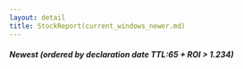 ```yaml
---
layout: detail
title: StockReport(current_windows_newer.md)
---
```

<h5>Newest (ordered by declaration date TTL:65 + ROI &gt; 1.234)</h5><div><div>                        <script type="text/javascript">window.PlotlyConfig = {MathJaxConfig: 'local'};</script>
        <script charset="utf-8" src="https://cdn.plot.ly/plotly-2.27.0.min.js"></script>                <div id="a0d0b93a-7cae-4ada-a185-89379e19f465" class="plotly-graph-div" style="height:100%; width:100%;"></div>            <script type="text/javascript">                                    window.PLOTLYENV=window.PLOTLYENV || {};                                    if (document.getElementById("a0d0b93a-7cae-4ada-a185-89379e19f465")) {                    Plotly.newPlot(                        "a0d0b93a-7cae-4ada-a185-89379e19f465",                        [{"alignmentgroup":"True","base":["2023-11-09T00:00:00","2023-11-16T00:00:00","2023-12-05T00:00:00","2023-12-07T00:00:00","2023-12-13T00:00:00","2023-12-14T00:00:00","2023-12-14T00:00:00","2023-12-21T00:00:00"],"customdata":[[49,49,11,11,61,"NYSE","Finance","Life Insurance",27.3,0.45,1.6483516483516483,60.666666666666664,1.6],[42,42,20,20,63,"NASDAQ-GS","Consumer Discretionary","Restaurants",82.66,1.3,1.572707476409388,63.58461538461538,1.6],[23,23,27,27,51,"NASDAQ-GS","Consumer Staples","Beverages (Production\u002fDistribution)",929.39,16.5,1.7753580305361583,56.32666666666667,1.8],[21,21,11,11,33,"NYSE","Telecommunications","Telecommunications Equipment",37.48,0.665,1.7742796157950909,56.36090225563909,1.8],[15,15,11,11,27,"NYSE","Telecommunications","Telecommunications Equipment",16.57,0.2775,1.674713337356669,59.71171171171171,1.7],[14,14,33,33,48,"NASDAQ-GS","Consumer Discretionary","Recreational Games\u002fProducts\u002fToys",51.4,0.7,1.3618677042801557,73.42857142857143,1.4],[14,14,27,27,42,"NYSE","Health Care","Biotechnology: Pharmaceutical Preparations",28.41,0.42,1.478352692713833,67.64285714285714,1.5],[7,7,4,4,12,"NYSE","Real Estate","Real Estate Investment Trusts",13.42,0.23,1.713859910581222,58.347826086956516,1.7]],"hovertemplate":"x_start=%{base}\u003cbr\u003ex_end=%{x}\u003cbr\u003estr_symbol=%{y}\u003cbr\u003edt_declarationDate_past=%{customdata[0]}\u003cbr\u003ed_past=%{customdata[1]}\u003cbr\u003edt_exOrEffDate_until=%{customdata[2]}\u003cbr\u003ed_until=%{customdata[3]}\u003cbr\u003eTTL=%{customdata[4]}\u003cbr\u003estr_Exchange=%{customdata[5]}\u003cbr\u003estr_Sector=%{customdata[6]}\u003cbr\u003estr_Industry=%{customdata[7]}\u003cbr\u003enum_PreviousClose=%{customdata[8]}\u003cbr\u003enum_amount=%{customdata[9]}\u003cbr\u003enum_CpD=%{customdata[10]}\u003cbr\u003enum_times=%{customdata[11]}\u003cbr\u003eROI=%{marker.color}\u003cextra\u003e\u003c\u002fextra\u003e","legendgroup":"","marker":{"color":[1.6,1.6,1.8,1.8,1.7,1.4,1.5,1.7],"coloraxis":"coloraxis","pattern":{"shape":""}},"name":"","offsetgroup":"","orientation":"h","showlegend":false,"textposition":"auto","x":[5270400000.0,5443200000.0,4406400000.0,2851200000.0,2332800000.0,4147200000.0,3628800000.0,1036800000.0],"xaxis":"x","y":["LNC","CBRL","COKE","VZ","T","HAS","PFE","DOC"],"yaxis":"y","type":"bar"}],                        {"template":{"data":{"histogram2dcontour":[{"type":"histogram2dcontour","colorbar":{"outlinewidth":0,"ticks":""},"colorscale":[[0.0,"#0d0887"],[0.1111111111111111,"#46039f"],[0.2222222222222222,"#7201a8"],[0.3333333333333333,"#9c179e"],[0.4444444444444444,"#bd3786"],[0.5555555555555556,"#d8576b"],[0.6666666666666666,"#ed7953"],[0.7777777777777778,"#fb9f3a"],[0.8888888888888888,"#fdca26"],[1.0,"#f0f921"]]}],"choropleth":[{"type":"choropleth","colorbar":{"outlinewidth":0,"ticks":""}}],"histogram2d":[{"type":"histogram2d","colorbar":{"outlinewidth":0,"ticks":""},"colorscale":[[0.0,"#0d0887"],[0.1111111111111111,"#46039f"],[0.2222222222222222,"#7201a8"],[0.3333333333333333,"#9c179e"],[0.4444444444444444,"#bd3786"],[0.5555555555555556,"#d8576b"],[0.6666666666666666,"#ed7953"],[0.7777777777777778,"#fb9f3a"],[0.8888888888888888,"#fdca26"],[1.0,"#f0f921"]]}],"heatmap":[{"type":"heatmap","colorbar":{"outlinewidth":0,"ticks":""},"colorscale":[[0.0,"#0d0887"],[0.1111111111111111,"#46039f"],[0.2222222222222222,"#7201a8"],[0.3333333333333333,"#9c179e"],[0.4444444444444444,"#bd3786"],[0.5555555555555556,"#d8576b"],[0.6666666666666666,"#ed7953"],[0.7777777777777778,"#fb9f3a"],[0.8888888888888888,"#fdca26"],[1.0,"#f0f921"]]}],"heatmapgl":[{"type":"heatmapgl","colorbar":{"outlinewidth":0,"ticks":""},"colorscale":[[0.0,"#0d0887"],[0.1111111111111111,"#46039f"],[0.2222222222222222,"#7201a8"],[0.3333333333333333,"#9c179e"],[0.4444444444444444,"#bd3786"],[0.5555555555555556,"#d8576b"],[0.6666666666666666,"#ed7953"],[0.7777777777777778,"#fb9f3a"],[0.8888888888888888,"#fdca26"],[1.0,"#f0f921"]]}],"contourcarpet":[{"type":"contourcarpet","colorbar":{"outlinewidth":0,"ticks":""}}],"contour":[{"type":"contour","colorbar":{"outlinewidth":0,"ticks":""},"colorscale":[[0.0,"#0d0887"],[0.1111111111111111,"#46039f"],[0.2222222222222222,"#7201a8"],[0.3333333333333333,"#9c179e"],[0.4444444444444444,"#bd3786"],[0.5555555555555556,"#d8576b"],[0.6666666666666666,"#ed7953"],[0.7777777777777778,"#fb9f3a"],[0.8888888888888888,"#fdca26"],[1.0,"#f0f921"]]}],"surface":[{"type":"surface","colorbar":{"outlinewidth":0,"ticks":""},"colorscale":[[0.0,"#0d0887"],[0.1111111111111111,"#46039f"],[0.2222222222222222,"#7201a8"],[0.3333333333333333,"#9c179e"],[0.4444444444444444,"#bd3786"],[0.5555555555555556,"#d8576b"],[0.6666666666666666,"#ed7953"],[0.7777777777777778,"#fb9f3a"],[0.8888888888888888,"#fdca26"],[1.0,"#f0f921"]]}],"mesh3d":[{"type":"mesh3d","colorbar":{"outlinewidth":0,"ticks":""}}],"scatter":[{"fillpattern":{"fillmode":"overlay","size":10,"solidity":0.2},"type":"scatter"}],"parcoords":[{"type":"parcoords","line":{"colorbar":{"outlinewidth":0,"ticks":""}}}],"scatterpolargl":[{"type":"scatterpolargl","marker":{"colorbar":{"outlinewidth":0,"ticks":""}}}],"bar":[{"error_x":{"color":"#2a3f5f"},"error_y":{"color":"#2a3f5f"},"marker":{"line":{"color":"#E5ECF6","width":0.5},"pattern":{"fillmode":"overlay","size":10,"solidity":0.2}},"type":"bar"}],"scattergeo":[{"type":"scattergeo","marker":{"colorbar":{"outlinewidth":0,"ticks":""}}}],"scatterpolar":[{"type":"scatterpolar","marker":{"colorbar":{"outlinewidth":0,"ticks":""}}}],"histogram":[{"marker":{"pattern":{"fillmode":"overlay","size":10,"solidity":0.2}},"type":"histogram"}],"scattergl":[{"type":"scattergl","marker":{"colorbar":{"outlinewidth":0,"ticks":""}}}],"scatter3d":[{"type":"scatter3d","line":{"colorbar":{"outlinewidth":0,"ticks":""}},"marker":{"colorbar":{"outlinewidth":0,"ticks":""}}}],"scattermapbox":[{"type":"scattermapbox","marker":{"colorbar":{"outlinewidth":0,"ticks":""}}}],"scatterternary":[{"type":"scatterternary","marker":{"colorbar":{"outlinewidth":0,"ticks":""}}}],"scattercarpet":[{"type":"scattercarpet","marker":{"colorbar":{"outlinewidth":0,"ticks":""}}}],"carpet":[{"aaxis":{"endlinecolor":"#2a3f5f","gridcolor":"white","linecolor":"white","minorgridcolor":"white","startlinecolor":"#2a3f5f"},"baxis":{"endlinecolor":"#2a3f5f","gridcolor":"white","linecolor":"white","minorgridcolor":"white","startlinecolor":"#2a3f5f"},"type":"carpet"}],"table":[{"cells":{"fill":{"color":"#EBF0F8"},"line":{"color":"white"}},"header":{"fill":{"color":"#C8D4E3"},"line":{"color":"white"}},"type":"table"}],"barpolar":[{"marker":{"line":{"color":"#E5ECF6","width":0.5},"pattern":{"fillmode":"overlay","size":10,"solidity":0.2}},"type":"barpolar"}],"pie":[{"automargin":true,"type":"pie"}]},"layout":{"autotypenumbers":"strict","colorway":["#636efa","#EF553B","#00cc96","#ab63fa","#FFA15A","#19d3f3","#FF6692","#B6E880","#FF97FF","#FECB52"],"font":{"color":"#2a3f5f"},"hovermode":"closest","hoverlabel":{"align":"left"},"paper_bgcolor":"white","plot_bgcolor":"#E5ECF6","polar":{"bgcolor":"#E5ECF6","angularaxis":{"gridcolor":"white","linecolor":"white","ticks":""},"radialaxis":{"gridcolor":"white","linecolor":"white","ticks":""}},"ternary":{"bgcolor":"#E5ECF6","aaxis":{"gridcolor":"white","linecolor":"white","ticks":""},"baxis":{"gridcolor":"white","linecolor":"white","ticks":""},"caxis":{"gridcolor":"white","linecolor":"white","ticks":""}},"coloraxis":{"colorbar":{"outlinewidth":0,"ticks":""}},"colorscale":{"sequential":[[0.0,"#0d0887"],[0.1111111111111111,"#46039f"],[0.2222222222222222,"#7201a8"],[0.3333333333333333,"#9c179e"],[0.4444444444444444,"#bd3786"],[0.5555555555555556,"#d8576b"],[0.6666666666666666,"#ed7953"],[0.7777777777777778,"#fb9f3a"],[0.8888888888888888,"#fdca26"],[1.0,"#f0f921"]],"sequentialminus":[[0.0,"#0d0887"],[0.1111111111111111,"#46039f"],[0.2222222222222222,"#7201a8"],[0.3333333333333333,"#9c179e"],[0.4444444444444444,"#bd3786"],[0.5555555555555556,"#d8576b"],[0.6666666666666666,"#ed7953"],[0.7777777777777778,"#fb9f3a"],[0.8888888888888888,"#fdca26"],[1.0,"#f0f921"]],"diverging":[[0,"#8e0152"],[0.1,"#c51b7d"],[0.2,"#de77ae"],[0.3,"#f1b6da"],[0.4,"#fde0ef"],[0.5,"#f7f7f7"],[0.6,"#e6f5d0"],[0.7,"#b8e186"],[0.8,"#7fbc41"],[0.9,"#4d9221"],[1,"#276419"]]},"xaxis":{"gridcolor":"white","linecolor":"white","ticks":"","title":{"standoff":15},"zerolinecolor":"white","automargin":true,"zerolinewidth":2},"yaxis":{"gridcolor":"white","linecolor":"white","ticks":"","title":{"standoff":15},"zerolinecolor":"white","automargin":true,"zerolinewidth":2},"scene":{"xaxis":{"backgroundcolor":"#E5ECF6","gridcolor":"white","linecolor":"white","showbackground":true,"ticks":"","zerolinecolor":"white","gridwidth":2},"yaxis":{"backgroundcolor":"#E5ECF6","gridcolor":"white","linecolor":"white","showbackground":true,"ticks":"","zerolinecolor":"white","gridwidth":2},"zaxis":{"backgroundcolor":"#E5ECF6","gridcolor":"white","linecolor":"white","showbackground":true,"ticks":"","zerolinecolor":"white","gridwidth":2}},"shapedefaults":{"line":{"color":"#2a3f5f"}},"annotationdefaults":{"arrowcolor":"#2a3f5f","arrowhead":0,"arrowwidth":1},"geo":{"bgcolor":"white","landcolor":"#E5ECF6","subunitcolor":"white","showland":true,"showlakes":true,"lakecolor":"white"},"title":{"x":0.05},"mapbox":{"style":"light"}}},"xaxis":{"anchor":"y","domain":[0.0,1.0],"type":"date"},"yaxis":{"anchor":"x","domain":[0.0,1.0],"title":{"text":"str_symbol"},"showgrid":true,"gridwidth":1,"gridcolor":"White"},"coloraxis":{"colorbar":{"title":{"text":"ROI"}},"colorscale":[[0.0,"rgb(0,0,131)"],[0.2,"rgb(0,60,170)"],[0.4,"rgb(5,255,255)"],[0.6,"rgb(255,255,0)"],[0.8,"rgb(250,0,0)"],[1.0,"rgb(128,0,0)"]]},"legend":{"tracegroupgap":0},"margin":{"t":60},"barmode":"overlay","shapes":[{"fillcolor":"gray","line":{"width":1},"opacity":0.75,"type":"rect","x0":"2023-07-01","x1":"2023-07-03","xref":"x","y0":0,"y1":1,"yref":"y domain"},{"fillcolor":"gray","line":{"width":1},"opacity":0.75,"type":"rect","x0":"2023-07-08","x1":"2023-07-10","xref":"x","y0":0,"y1":1,"yref":"y domain"},{"fillcolor":"gray","line":{"width":1},"opacity":0.75,"type":"rect","x0":"2023-07-15","x1":"2023-07-17","xref":"x","y0":0,"y1":1,"yref":"y domain"},{"fillcolor":"gray","line":{"width":1},"opacity":0.75,"type":"rect","x0":"2023-07-22","x1":"2023-07-24","xref":"x","y0":0,"y1":1,"yref":"y domain"},{"fillcolor":"gray","line":{"width":1},"opacity":0.75,"type":"rect","x0":"2023-07-29","x1":"2023-07-31","xref":"x","y0":0,"y1":1,"yref":"y domain"},{"fillcolor":"gray","line":{"width":1},"opacity":0.75,"type":"rect","x0":"2023-08-05","x1":"2023-08-07","xref":"x","y0":0,"y1":1,"yref":"y domain"},{"fillcolor":"gray","line":{"width":1},"opacity":0.75,"type":"rect","x0":"2023-08-12","x1":"2023-08-14","xref":"x","y0":0,"y1":1,"yref":"y domain"},{"fillcolor":"gray","line":{"width":1},"opacity":0.75,"type":"rect","x0":"2023-08-19","x1":"2023-08-21","xref":"x","y0":0,"y1":1,"yref":"y domain"},{"fillcolor":"gray","line":{"width":1},"opacity":0.75,"type":"rect","x0":"2023-08-26","x1":"2023-08-28","xref":"x","y0":0,"y1":1,"yref":"y domain"},{"fillcolor":"gray","line":{"width":1},"opacity":0.75,"type":"rect","x0":"2023-09-02","x1":"2023-09-04","xref":"x","y0":0,"y1":1,"yref":"y domain"},{"fillcolor":"gray","line":{"width":1},"opacity":0.75,"type":"rect","x0":"2023-09-09","x1":"2023-09-11","xref":"x","y0":0,"y1":1,"yref":"y domain"},{"fillcolor":"gray","line":{"width":1},"opacity":0.75,"type":"rect","x0":"2023-09-16","x1":"2023-09-18","xref":"x","y0":0,"y1":1,"yref":"y domain"},{"fillcolor":"gray","line":{"width":1},"opacity":0.75,"type":"rect","x0":"2023-09-23","x1":"2023-09-25","xref":"x","y0":0,"y1":1,"yref":"y domain"},{"fillcolor":"gray","line":{"width":1},"opacity":0.75,"type":"rect","x0":"2023-09-30","x1":"2023-10-02","xref":"x","y0":0,"y1":1,"yref":"y domain"},{"fillcolor":"gray","line":{"width":1},"opacity":0.75,"type":"rect","x0":"2023-10-07","x1":"2023-10-09","xref":"x","y0":0,"y1":1,"yref":"y domain"},{"fillcolor":"gray","line":{"width":1},"opacity":0.75,"type":"rect","x0":"2023-10-14","x1":"2023-10-16","xref":"x","y0":0,"y1":1,"yref":"y domain"},{"fillcolor":"gray","line":{"width":1},"opacity":0.75,"type":"rect","x0":"2023-10-21","x1":"2023-10-23","xref":"x","y0":0,"y1":1,"yref":"y domain"},{"fillcolor":"gray","line":{"width":1},"opacity":0.75,"type":"rect","x0":"2023-10-28","x1":"2023-10-30","xref":"x","y0":0,"y1":1,"yref":"y domain"},{"fillcolor":"gray","line":{"width":1},"opacity":0.75,"type":"rect","x0":"2023-11-04","x1":"2023-11-06","xref":"x","y0":0,"y1":1,"yref":"y domain"},{"fillcolor":"gray","line":{"width":1},"opacity":0.75,"type":"rect","x0":"2023-11-11","x1":"2023-11-13","xref":"x","y0":0,"y1":1,"yref":"y domain"},{"fillcolor":"gray","line":{"width":1},"opacity":0.75,"type":"rect","x0":"2023-11-18","x1":"2023-11-20","xref":"x","y0":0,"y1":1,"yref":"y domain"},{"fillcolor":"gray","line":{"width":1},"opacity":0.75,"type":"rect","x0":"2023-11-25","x1":"2023-11-27","xref":"x","y0":0,"y1":1,"yref":"y domain"},{"fillcolor":"gray","line":{"width":1},"opacity":0.75,"type":"rect","x0":"2023-12-02","x1":"2023-12-04","xref":"x","y0":0,"y1":1,"yref":"y domain"},{"fillcolor":"gray","line":{"width":1},"opacity":0.75,"type":"rect","x0":"2023-12-09","x1":"2023-12-11","xref":"x","y0":0,"y1":1,"yref":"y domain"},{"fillcolor":"gray","line":{"width":1},"opacity":0.75,"type":"rect","x0":"2023-12-16","x1":"2023-12-18","xref":"x","y0":0,"y1":1,"yref":"y domain"},{"fillcolor":"gray","line":{"width":1},"opacity":0.75,"type":"rect","x0":"2023-12-23","x1":"2023-12-25","xref":"x","y0":0,"y1":1,"yref":"y domain"},{"fillcolor":"gray","line":{"width":1},"opacity":0.75,"type":"rect","x0":"2023-12-30","x1":"2024-01-01","xref":"x","y0":0,"y1":1,"yref":"y domain"},{"fillcolor":"gray","line":{"width":1},"opacity":0.75,"type":"rect","x0":"2024-01-06","x1":"2024-01-08","xref":"x","y0":0,"y1":1,"yref":"y domain"},{"fillcolor":"gray","line":{"width":1},"opacity":0.75,"type":"rect","x0":"2024-01-13","x1":"2024-01-15","xref":"x","y0":0,"y1":1,"yref":"y domain"},{"fillcolor":"gray","line":{"width":1},"opacity":0.75,"type":"rect","x0":"2024-01-20","x1":"2024-01-22","xref":"x","y0":0,"y1":1,"yref":"y domain"},{"fillcolor":"gray","line":{"width":1},"opacity":0.75,"type":"rect","x0":"2024-01-27","x1":"2024-01-29","xref":"x","y0":0,"y1":1,"yref":"y domain"},{"fillcolor":"gray","line":{"width":1},"opacity":0.75,"type":"rect","x0":"2024-02-03","x1":"2024-02-05","xref":"x","y0":0,"y1":1,"yref":"y domain"},{"fillcolor":"gray","line":{"width":1},"opacity":0.75,"type":"rect","x0":"2024-02-10","x1":"2024-02-12","xref":"x","y0":0,"y1":1,"yref":"y domain"},{"fillcolor":"gray","line":{"width":1},"opacity":0.75,"type":"rect","x0":"2024-02-17","x1":"2024-02-19","xref":"x","y0":0,"y1":1,"yref":"y domain"},{"fillcolor":"gray","line":{"width":1},"opacity":0.75,"type":"rect","x0":"2024-02-24","x1":"2024-02-26","xref":"x","y0":0,"y1":1,"yref":"y domain"},{"fillcolor":"gray","line":{"width":1},"opacity":0.75,"type":"rect","x0":"2024-03-02","x1":"2024-03-04","xref":"x","y0":0,"y1":1,"yref":"y domain"},{"fillcolor":"gray","line":{"width":1},"opacity":0.75,"type":"rect","x0":"2024-03-09","x1":"2024-03-11","xref":"x","y0":0,"y1":1,"yref":"y domain"},{"fillcolor":"gray","line":{"width":1},"opacity":0.75,"type":"rect","x0":"2024-03-16","x1":"2024-03-18","xref":"x","y0":0,"y1":1,"yref":"y domain"},{"fillcolor":"gray","line":{"width":1},"opacity":0.75,"type":"rect","x0":"2024-03-23","x1":"2024-03-25","xref":"x","y0":0,"y1":1,"yref":"y domain"},{"fillcolor":"gray","line":{"width":1},"opacity":0.75,"type":"rect","x0":"2024-03-30","x1":"2024-04-01","xref":"x","y0":0,"y1":1,"yref":"y domain"},{"fillcolor":"gray","line":{"width":1},"opacity":0.75,"type":"rect","x0":"2024-04-06","x1":"2024-04-08","xref":"x","y0":0,"y1":1,"yref":"y domain"},{"fillcolor":"gray","line":{"width":1},"opacity":0.75,"type":"rect","x0":"2024-04-13","x1":"2024-04-15","xref":"x","y0":0,"y1":1,"yref":"y domain"},{"fillcolor":"gray","line":{"width":1},"opacity":0.75,"type":"rect","x0":"2024-04-20","x1":"2024-04-22","xref":"x","y0":0,"y1":1,"yref":"y domain"},{"fillcolor":"gray","line":{"width":1},"opacity":0.75,"type":"rect","x0":"2024-04-27","x1":"2024-04-29","xref":"x","y0":0,"y1":1,"yref":"y domain"},{"fillcolor":"gray","line":{"width":1},"opacity":0.75,"type":"rect","x0":"2024-05-04","x1":"2024-05-06","xref":"x","y0":0,"y1":1,"yref":"y domain"},{"fillcolor":"gray","line":{"width":1},"opacity":0.75,"type":"rect","x0":"2024-05-11","x1":"2024-05-13","xref":"x","y0":0,"y1":1,"yref":"y domain"},{"fillcolor":"gray","line":{"width":1},"opacity":0.75,"type":"rect","x0":"2024-05-18","x1":"2024-05-20","xref":"x","y0":0,"y1":1,"yref":"y domain"},{"fillcolor":"gray","line":{"width":1},"opacity":0.75,"type":"rect","x0":"2024-05-25","x1":"2024-05-27","xref":"x","y0":0,"y1":1,"yref":"y domain"},{"fillcolor":"gray","line":{"width":1},"opacity":0.75,"type":"rect","x0":"2024-06-01","x1":"2024-06-03","xref":"x","y0":0,"y1":1,"yref":"y domain"},{"fillcolor":"gray","line":{"width":1},"opacity":0.75,"type":"rect","x0":"2024-06-08","x1":"2024-06-10","xref":"x","y0":0,"y1":1,"yref":"y domain"},{"fillcolor":"gray","line":{"width":1},"opacity":0.75,"type":"rect","x0":"2024-06-15","x1":"2024-06-17","xref":"x","y0":0,"y1":1,"yref":"y domain"},{"fillcolor":"gray","line":{"width":1},"opacity":0.75,"type":"rect","x0":"2024-06-22","x1":"2024-06-24","xref":"x","y0":0,"y1":1,"yref":"y domain"},{"fillcolor":"green","line":{"width":1},"opacity":0.25,"type":"rect","x0":"2023-11-28T10:01:32.674134","x1":"2023-12-28T10:01:32.674134","xref":"x","y0":0,"y1":1,"yref":"y domain"},{"fillcolor":"red","line":{"width":1},"opacity":0.25,"type":"rect","x0":"2024-01-27T10:01:32.674134","x1":"2023-12-28T10:01:32.674134","xref":"x","y0":0,"y1":1,"yref":"y domain"},{"line":{"color":"red","dash":"dash","width":2},"type":"line","x0":"2023-12-28T10:01:32.674134","x1":"2023-12-28T10:01:32.674134","xref":"x","y0":0,"y1":1,"yref":"y domain"}],"annotations":[{"showarrow":false,"text":"-1mo","x":"2023-11-28T10:01:32.674134","xanchor":"left","xref":"x","y":1,"yanchor":"top","yref":"y domain"},{"showarrow":false,"text":"+1mo","x":"2023-12-28T10:01:32.674134","xanchor":"left","xref":"x","y":1,"yanchor":"top","yref":"y domain"}]},                        {"responsive": true}                    )                };                            </script>        </div></div><h5>Cheapest/Affordable (ordered by closing price)</h5><div><div>                        <script type="text/javascript">window.PlotlyConfig = {MathJaxConfig: 'local'};</script>
        <script charset="utf-8" src="https://cdn.plot.ly/plotly-2.27.0.min.js"></script>                <div id="45e82372-3a80-437e-955f-15792dcccfd7" class="plotly-graph-div" style="height:100%; width:100%;"></div>            <script type="text/javascript">                                    window.PLOTLYENV=window.PLOTLYENV || {};                                    if (document.getElementById("45e82372-3a80-437e-955f-15792dcccfd7")) {                    Plotly.newPlot(                        "45e82372-3a80-437e-955f-15792dcccfd7",                        [{"alignmentgroup":"True","base":["2023-12-05T00:00:00","2023-11-16T00:00:00","2023-12-14T00:00:00","2023-12-07T00:00:00","2023-12-14T00:00:00","2023-11-09T00:00:00","2023-12-13T00:00:00","2023-12-21T00:00:00"],"customdata":[[23,23,27,27,51,"NASDAQ-GS","Consumer Staples","Beverages (Production\u002fDistribution)",929.39,16.5,1.7753580305361583,56.32666666666667,1.8],[42,42,20,20,63,"NASDAQ-GS","Consumer Discretionary","Restaurants",82.66,1.3,1.572707476409388,63.58461538461538,1.6],[14,14,33,33,48,"NASDAQ-GS","Consumer Discretionary","Recreational Games\u002fProducts\u002fToys",51.4,0.7,1.3618677042801557,73.42857142857143,1.4],[21,21,11,11,33,"NYSE","Telecommunications","Telecommunications Equipment",37.48,0.665,1.7742796157950909,56.36090225563909,1.8],[14,14,27,27,42,"NYSE","Health Care","Biotechnology: Pharmaceutical Preparations",28.41,0.42,1.478352692713833,67.64285714285714,1.5],[49,49,11,11,61,"NYSE","Finance","Life Insurance",27.3,0.45,1.6483516483516483,60.666666666666664,1.6],[15,15,11,11,27,"NYSE","Telecommunications","Telecommunications Equipment",16.57,0.2775,1.674713337356669,59.71171171171171,1.7],[7,7,4,4,12,"NYSE","Real Estate","Real Estate Investment Trusts",13.42,0.23,1.713859910581222,58.347826086956516,1.7]],"hovertemplate":"x_start=%{base}\u003cbr\u003ex_end=%{x}\u003cbr\u003estr_symbol=%{y}\u003cbr\u003edt_declarationDate_past=%{customdata[0]}\u003cbr\u003ed_past=%{customdata[1]}\u003cbr\u003edt_exOrEffDate_until=%{customdata[2]}\u003cbr\u003ed_until=%{customdata[3]}\u003cbr\u003eTTL=%{customdata[4]}\u003cbr\u003estr_Exchange=%{customdata[5]}\u003cbr\u003estr_Sector=%{customdata[6]}\u003cbr\u003estr_Industry=%{customdata[7]}\u003cbr\u003enum_PreviousClose=%{customdata[8]}\u003cbr\u003enum_amount=%{customdata[9]}\u003cbr\u003enum_CpD=%{customdata[10]}\u003cbr\u003enum_times=%{customdata[11]}\u003cbr\u003eROI=%{marker.color}\u003cextra\u003e\u003c\u002fextra\u003e","legendgroup":"","marker":{"color":[1.8,1.6,1.4,1.8,1.5,1.6,1.7,1.7],"coloraxis":"coloraxis","pattern":{"shape":""}},"name":"","offsetgroup":"","orientation":"h","showlegend":false,"textposition":"auto","x":[4406400000.0,5443200000.0,4147200000.0,2851200000.0,3628800000.0,5270400000.0,2332800000.0,1036800000.0],"xaxis":"x","y":["COKE","CBRL","HAS","VZ","PFE","LNC","T","DOC"],"yaxis":"y","type":"bar"}],                        {"template":{"data":{"histogram2dcontour":[{"type":"histogram2dcontour","colorbar":{"outlinewidth":0,"ticks":""},"colorscale":[[0.0,"#0d0887"],[0.1111111111111111,"#46039f"],[0.2222222222222222,"#7201a8"],[0.3333333333333333,"#9c179e"],[0.4444444444444444,"#bd3786"],[0.5555555555555556,"#d8576b"],[0.6666666666666666,"#ed7953"],[0.7777777777777778,"#fb9f3a"],[0.8888888888888888,"#fdca26"],[1.0,"#f0f921"]]}],"choropleth":[{"type":"choropleth","colorbar":{"outlinewidth":0,"ticks":""}}],"histogram2d":[{"type":"histogram2d","colorbar":{"outlinewidth":0,"ticks":""},"colorscale":[[0.0,"#0d0887"],[0.1111111111111111,"#46039f"],[0.2222222222222222,"#7201a8"],[0.3333333333333333,"#9c179e"],[0.4444444444444444,"#bd3786"],[0.5555555555555556,"#d8576b"],[0.6666666666666666,"#ed7953"],[0.7777777777777778,"#fb9f3a"],[0.8888888888888888,"#fdca26"],[1.0,"#f0f921"]]}],"heatmap":[{"type":"heatmap","colorbar":{"outlinewidth":0,"ticks":""},"colorscale":[[0.0,"#0d0887"],[0.1111111111111111,"#46039f"],[0.2222222222222222,"#7201a8"],[0.3333333333333333,"#9c179e"],[0.4444444444444444,"#bd3786"],[0.5555555555555556,"#d8576b"],[0.6666666666666666,"#ed7953"],[0.7777777777777778,"#fb9f3a"],[0.8888888888888888,"#fdca26"],[1.0,"#f0f921"]]}],"heatmapgl":[{"type":"heatmapgl","colorbar":{"outlinewidth":0,"ticks":""},"colorscale":[[0.0,"#0d0887"],[0.1111111111111111,"#46039f"],[0.2222222222222222,"#7201a8"],[0.3333333333333333,"#9c179e"],[0.4444444444444444,"#bd3786"],[0.5555555555555556,"#d8576b"],[0.6666666666666666,"#ed7953"],[0.7777777777777778,"#fb9f3a"],[0.8888888888888888,"#fdca26"],[1.0,"#f0f921"]]}],"contourcarpet":[{"type":"contourcarpet","colorbar":{"outlinewidth":0,"ticks":""}}],"contour":[{"type":"contour","colorbar":{"outlinewidth":0,"ticks":""},"colorscale":[[0.0,"#0d0887"],[0.1111111111111111,"#46039f"],[0.2222222222222222,"#7201a8"],[0.3333333333333333,"#9c179e"],[0.4444444444444444,"#bd3786"],[0.5555555555555556,"#d8576b"],[0.6666666666666666,"#ed7953"],[0.7777777777777778,"#fb9f3a"],[0.8888888888888888,"#fdca26"],[1.0,"#f0f921"]]}],"surface":[{"type":"surface","colorbar":{"outlinewidth":0,"ticks":""},"colorscale":[[0.0,"#0d0887"],[0.1111111111111111,"#46039f"],[0.2222222222222222,"#7201a8"],[0.3333333333333333,"#9c179e"],[0.4444444444444444,"#bd3786"],[0.5555555555555556,"#d8576b"],[0.6666666666666666,"#ed7953"],[0.7777777777777778,"#fb9f3a"],[0.8888888888888888,"#fdca26"],[1.0,"#f0f921"]]}],"mesh3d":[{"type":"mesh3d","colorbar":{"outlinewidth":0,"ticks":""}}],"scatter":[{"fillpattern":{"fillmode":"overlay","size":10,"solidity":0.2},"type":"scatter"}],"parcoords":[{"type":"parcoords","line":{"colorbar":{"outlinewidth":0,"ticks":""}}}],"scatterpolargl":[{"type":"scatterpolargl","marker":{"colorbar":{"outlinewidth":0,"ticks":""}}}],"bar":[{"error_x":{"color":"#2a3f5f"},"error_y":{"color":"#2a3f5f"},"marker":{"line":{"color":"#E5ECF6","width":0.5},"pattern":{"fillmode":"overlay","size":10,"solidity":0.2}},"type":"bar"}],"scattergeo":[{"type":"scattergeo","marker":{"colorbar":{"outlinewidth":0,"ticks":""}}}],"scatterpolar":[{"type":"scatterpolar","marker":{"colorbar":{"outlinewidth":0,"ticks":""}}}],"histogram":[{"marker":{"pattern":{"fillmode":"overlay","size":10,"solidity":0.2}},"type":"histogram"}],"scattergl":[{"type":"scattergl","marker":{"colorbar":{"outlinewidth":0,"ticks":""}}}],"scatter3d":[{"type":"scatter3d","line":{"colorbar":{"outlinewidth":0,"ticks":""}},"marker":{"colorbar":{"outlinewidth":0,"ticks":""}}}],"scattermapbox":[{"type":"scattermapbox","marker":{"colorbar":{"outlinewidth":0,"ticks":""}}}],"scatterternary":[{"type":"scatterternary","marker":{"colorbar":{"outlinewidth":0,"ticks":""}}}],"scattercarpet":[{"type":"scattercarpet","marker":{"colorbar":{"outlinewidth":0,"ticks":""}}}],"carpet":[{"aaxis":{"endlinecolor":"#2a3f5f","gridcolor":"white","linecolor":"white","minorgridcolor":"white","startlinecolor":"#2a3f5f"},"baxis":{"endlinecolor":"#2a3f5f","gridcolor":"white","linecolor":"white","minorgridcolor":"white","startlinecolor":"#2a3f5f"},"type":"carpet"}],"table":[{"cells":{"fill":{"color":"#EBF0F8"},"line":{"color":"white"}},"header":{"fill":{"color":"#C8D4E3"},"line":{"color":"white"}},"type":"table"}],"barpolar":[{"marker":{"line":{"color":"#E5ECF6","width":0.5},"pattern":{"fillmode":"overlay","size":10,"solidity":0.2}},"type":"barpolar"}],"pie":[{"automargin":true,"type":"pie"}]},"layout":{"autotypenumbers":"strict","colorway":["#636efa","#EF553B","#00cc96","#ab63fa","#FFA15A","#19d3f3","#FF6692","#B6E880","#FF97FF","#FECB52"],"font":{"color":"#2a3f5f"},"hovermode":"closest","hoverlabel":{"align":"left"},"paper_bgcolor":"white","plot_bgcolor":"#E5ECF6","polar":{"bgcolor":"#E5ECF6","angularaxis":{"gridcolor":"white","linecolor":"white","ticks":""},"radialaxis":{"gridcolor":"white","linecolor":"white","ticks":""}},"ternary":{"bgcolor":"#E5ECF6","aaxis":{"gridcolor":"white","linecolor":"white","ticks":""},"baxis":{"gridcolor":"white","linecolor":"white","ticks":""},"caxis":{"gridcolor":"white","linecolor":"white","ticks":""}},"coloraxis":{"colorbar":{"outlinewidth":0,"ticks":""}},"colorscale":{"sequential":[[0.0,"#0d0887"],[0.1111111111111111,"#46039f"],[0.2222222222222222,"#7201a8"],[0.3333333333333333,"#9c179e"],[0.4444444444444444,"#bd3786"],[0.5555555555555556,"#d8576b"],[0.6666666666666666,"#ed7953"],[0.7777777777777778,"#fb9f3a"],[0.8888888888888888,"#fdca26"],[1.0,"#f0f921"]],"sequentialminus":[[0.0,"#0d0887"],[0.1111111111111111,"#46039f"],[0.2222222222222222,"#7201a8"],[0.3333333333333333,"#9c179e"],[0.4444444444444444,"#bd3786"],[0.5555555555555556,"#d8576b"],[0.6666666666666666,"#ed7953"],[0.7777777777777778,"#fb9f3a"],[0.8888888888888888,"#fdca26"],[1.0,"#f0f921"]],"diverging":[[0,"#8e0152"],[0.1,"#c51b7d"],[0.2,"#de77ae"],[0.3,"#f1b6da"],[0.4,"#fde0ef"],[0.5,"#f7f7f7"],[0.6,"#e6f5d0"],[0.7,"#b8e186"],[0.8,"#7fbc41"],[0.9,"#4d9221"],[1,"#276419"]]},"xaxis":{"gridcolor":"white","linecolor":"white","ticks":"","title":{"standoff":15},"zerolinecolor":"white","automargin":true,"zerolinewidth":2},"yaxis":{"gridcolor":"white","linecolor":"white","ticks":"","title":{"standoff":15},"zerolinecolor":"white","automargin":true,"zerolinewidth":2},"scene":{"xaxis":{"backgroundcolor":"#E5ECF6","gridcolor":"white","linecolor":"white","showbackground":true,"ticks":"","zerolinecolor":"white","gridwidth":2},"yaxis":{"backgroundcolor":"#E5ECF6","gridcolor":"white","linecolor":"white","showbackground":true,"ticks":"","zerolinecolor":"white","gridwidth":2},"zaxis":{"backgroundcolor":"#E5ECF6","gridcolor":"white","linecolor":"white","showbackground":true,"ticks":"","zerolinecolor":"white","gridwidth":2}},"shapedefaults":{"line":{"color":"#2a3f5f"}},"annotationdefaults":{"arrowcolor":"#2a3f5f","arrowhead":0,"arrowwidth":1},"geo":{"bgcolor":"white","landcolor":"#E5ECF6","subunitcolor":"white","showland":true,"showlakes":true,"lakecolor":"white"},"title":{"x":0.05},"mapbox":{"style":"light"}}},"xaxis":{"anchor":"y","domain":[0.0,1.0],"type":"date"},"yaxis":{"anchor":"x","domain":[0.0,1.0],"title":{"text":"str_symbol"},"showgrid":true,"gridwidth":1,"gridcolor":"White"},"coloraxis":{"colorbar":{"title":{"text":"ROI"}},"colorscale":[[0.0,"rgb(0,0,131)"],[0.2,"rgb(0,60,170)"],[0.4,"rgb(5,255,255)"],[0.6,"rgb(255,255,0)"],[0.8,"rgb(250,0,0)"],[1.0,"rgb(128,0,0)"]]},"legend":{"tracegroupgap":0},"margin":{"t":60},"barmode":"overlay","shapes":[{"fillcolor":"gray","line":{"width":1},"opacity":0.75,"type":"rect","x0":"2023-07-01","x1":"2023-07-03","xref":"x","y0":0,"y1":1,"yref":"y domain"},{"fillcolor":"gray","line":{"width":1},"opacity":0.75,"type":"rect","x0":"2023-07-08","x1":"2023-07-10","xref":"x","y0":0,"y1":1,"yref":"y domain"},{"fillcolor":"gray","line":{"width":1},"opacity":0.75,"type":"rect","x0":"2023-07-15","x1":"2023-07-17","xref":"x","y0":0,"y1":1,"yref":"y domain"},{"fillcolor":"gray","line":{"width":1},"opacity":0.75,"type":"rect","x0":"2023-07-22","x1":"2023-07-24","xref":"x","y0":0,"y1":1,"yref":"y domain"},{"fillcolor":"gray","line":{"width":1},"opacity":0.75,"type":"rect","x0":"2023-07-29","x1":"2023-07-31","xref":"x","y0":0,"y1":1,"yref":"y domain"},{"fillcolor":"gray","line":{"width":1},"opacity":0.75,"type":"rect","x0":"2023-08-05","x1":"2023-08-07","xref":"x","y0":0,"y1":1,"yref":"y domain"},{"fillcolor":"gray","line":{"width":1},"opacity":0.75,"type":"rect","x0":"2023-08-12","x1":"2023-08-14","xref":"x","y0":0,"y1":1,"yref":"y domain"},{"fillcolor":"gray","line":{"width":1},"opacity":0.75,"type":"rect","x0":"2023-08-19","x1":"2023-08-21","xref":"x","y0":0,"y1":1,"yref":"y domain"},{"fillcolor":"gray","line":{"width":1},"opacity":0.75,"type":"rect","x0":"2023-08-26","x1":"2023-08-28","xref":"x","y0":0,"y1":1,"yref":"y domain"},{"fillcolor":"gray","line":{"width":1},"opacity":0.75,"type":"rect","x0":"2023-09-02","x1":"2023-09-04","xref":"x","y0":0,"y1":1,"yref":"y domain"},{"fillcolor":"gray","line":{"width":1},"opacity":0.75,"type":"rect","x0":"2023-09-09","x1":"2023-09-11","xref":"x","y0":0,"y1":1,"yref":"y domain"},{"fillcolor":"gray","line":{"width":1},"opacity":0.75,"type":"rect","x0":"2023-09-16","x1":"2023-09-18","xref":"x","y0":0,"y1":1,"yref":"y domain"},{"fillcolor":"gray","line":{"width":1},"opacity":0.75,"type":"rect","x0":"2023-09-23","x1":"2023-09-25","xref":"x","y0":0,"y1":1,"yref":"y domain"},{"fillcolor":"gray","line":{"width":1},"opacity":0.75,"type":"rect","x0":"2023-09-30","x1":"2023-10-02","xref":"x","y0":0,"y1":1,"yref":"y domain"},{"fillcolor":"gray","line":{"width":1},"opacity":0.75,"type":"rect","x0":"2023-10-07","x1":"2023-10-09","xref":"x","y0":0,"y1":1,"yref":"y domain"},{"fillcolor":"gray","line":{"width":1},"opacity":0.75,"type":"rect","x0":"2023-10-14","x1":"2023-10-16","xref":"x","y0":0,"y1":1,"yref":"y domain"},{"fillcolor":"gray","line":{"width":1},"opacity":0.75,"type":"rect","x0":"2023-10-21","x1":"2023-10-23","xref":"x","y0":0,"y1":1,"yref":"y domain"},{"fillcolor":"gray","line":{"width":1},"opacity":0.75,"type":"rect","x0":"2023-10-28","x1":"2023-10-30","xref":"x","y0":0,"y1":1,"yref":"y domain"},{"fillcolor":"gray","line":{"width":1},"opacity":0.75,"type":"rect","x0":"2023-11-04","x1":"2023-11-06","xref":"x","y0":0,"y1":1,"yref":"y domain"},{"fillcolor":"gray","line":{"width":1},"opacity":0.75,"type":"rect","x0":"2023-11-11","x1":"2023-11-13","xref":"x","y0":0,"y1":1,"yref":"y domain"},{"fillcolor":"gray","line":{"width":1},"opacity":0.75,"type":"rect","x0":"2023-11-18","x1":"2023-11-20","xref":"x","y0":0,"y1":1,"yref":"y domain"},{"fillcolor":"gray","line":{"width":1},"opacity":0.75,"type":"rect","x0":"2023-11-25","x1":"2023-11-27","xref":"x","y0":0,"y1":1,"yref":"y domain"},{"fillcolor":"gray","line":{"width":1},"opacity":0.75,"type":"rect","x0":"2023-12-02","x1":"2023-12-04","xref":"x","y0":0,"y1":1,"yref":"y domain"},{"fillcolor":"gray","line":{"width":1},"opacity":0.75,"type":"rect","x0":"2023-12-09","x1":"2023-12-11","xref":"x","y0":0,"y1":1,"yref":"y domain"},{"fillcolor":"gray","line":{"width":1},"opacity":0.75,"type":"rect","x0":"2023-12-16","x1":"2023-12-18","xref":"x","y0":0,"y1":1,"yref":"y domain"},{"fillcolor":"gray","line":{"width":1},"opacity":0.75,"type":"rect","x0":"2023-12-23","x1":"2023-12-25","xref":"x","y0":0,"y1":1,"yref":"y domain"},{"fillcolor":"gray","line":{"width":1},"opacity":0.75,"type":"rect","x0":"2023-12-30","x1":"2024-01-01","xref":"x","y0":0,"y1":1,"yref":"y domain"},{"fillcolor":"gray","line":{"width":1},"opacity":0.75,"type":"rect","x0":"2024-01-06","x1":"2024-01-08","xref":"x","y0":0,"y1":1,"yref":"y domain"},{"fillcolor":"gray","line":{"width":1},"opacity":0.75,"type":"rect","x0":"2024-01-13","x1":"2024-01-15","xref":"x","y0":0,"y1":1,"yref":"y domain"},{"fillcolor":"gray","line":{"width":1},"opacity":0.75,"type":"rect","x0":"2024-01-20","x1":"2024-01-22","xref":"x","y0":0,"y1":1,"yref":"y domain"},{"fillcolor":"gray","line":{"width":1},"opacity":0.75,"type":"rect","x0":"2024-01-27","x1":"2024-01-29","xref":"x","y0":0,"y1":1,"yref":"y domain"},{"fillcolor":"gray","line":{"width":1},"opacity":0.75,"type":"rect","x0":"2024-02-03","x1":"2024-02-05","xref":"x","y0":0,"y1":1,"yref":"y domain"},{"fillcolor":"gray","line":{"width":1},"opacity":0.75,"type":"rect","x0":"2024-02-10","x1":"2024-02-12","xref":"x","y0":0,"y1":1,"yref":"y domain"},{"fillcolor":"gray","line":{"width":1},"opacity":0.75,"type":"rect","x0":"2024-02-17","x1":"2024-02-19","xref":"x","y0":0,"y1":1,"yref":"y domain"},{"fillcolor":"gray","line":{"width":1},"opacity":0.75,"type":"rect","x0":"2024-02-24","x1":"2024-02-26","xref":"x","y0":0,"y1":1,"yref":"y domain"},{"fillcolor":"gray","line":{"width":1},"opacity":0.75,"type":"rect","x0":"2024-03-02","x1":"2024-03-04","xref":"x","y0":0,"y1":1,"yref":"y domain"},{"fillcolor":"gray","line":{"width":1},"opacity":0.75,"type":"rect","x0":"2024-03-09","x1":"2024-03-11","xref":"x","y0":0,"y1":1,"yref":"y domain"},{"fillcolor":"gray","line":{"width":1},"opacity":0.75,"type":"rect","x0":"2024-03-16","x1":"2024-03-18","xref":"x","y0":0,"y1":1,"yref":"y domain"},{"fillcolor":"gray","line":{"width":1},"opacity":0.75,"type":"rect","x0":"2024-03-23","x1":"2024-03-25","xref":"x","y0":0,"y1":1,"yref":"y domain"},{"fillcolor":"gray","line":{"width":1},"opacity":0.75,"type":"rect","x0":"2024-03-30","x1":"2024-04-01","xref":"x","y0":0,"y1":1,"yref":"y domain"},{"fillcolor":"gray","line":{"width":1},"opacity":0.75,"type":"rect","x0":"2024-04-06","x1":"2024-04-08","xref":"x","y0":0,"y1":1,"yref":"y domain"},{"fillcolor":"gray","line":{"width":1},"opacity":0.75,"type":"rect","x0":"2024-04-13","x1":"2024-04-15","xref":"x","y0":0,"y1":1,"yref":"y domain"},{"fillcolor":"gray","line":{"width":1},"opacity":0.75,"type":"rect","x0":"2024-04-20","x1":"2024-04-22","xref":"x","y0":0,"y1":1,"yref":"y domain"},{"fillcolor":"gray","line":{"width":1},"opacity":0.75,"type":"rect","x0":"2024-04-27","x1":"2024-04-29","xref":"x","y0":0,"y1":1,"yref":"y domain"},{"fillcolor":"gray","line":{"width":1},"opacity":0.75,"type":"rect","x0":"2024-05-04","x1":"2024-05-06","xref":"x","y0":0,"y1":1,"yref":"y domain"},{"fillcolor":"gray","line":{"width":1},"opacity":0.75,"type":"rect","x0":"2024-05-11","x1":"2024-05-13","xref":"x","y0":0,"y1":1,"yref":"y domain"},{"fillcolor":"gray","line":{"width":1},"opacity":0.75,"type":"rect","x0":"2024-05-18","x1":"2024-05-20","xref":"x","y0":0,"y1":1,"yref":"y domain"},{"fillcolor":"gray","line":{"width":1},"opacity":0.75,"type":"rect","x0":"2024-05-25","x1":"2024-05-27","xref":"x","y0":0,"y1":1,"yref":"y domain"},{"fillcolor":"gray","line":{"width":1},"opacity":0.75,"type":"rect","x0":"2024-06-01","x1":"2024-06-03","xref":"x","y0":0,"y1":1,"yref":"y domain"},{"fillcolor":"gray","line":{"width":1},"opacity":0.75,"type":"rect","x0":"2024-06-08","x1":"2024-06-10","xref":"x","y0":0,"y1":1,"yref":"y domain"},{"fillcolor":"gray","line":{"width":1},"opacity":0.75,"type":"rect","x0":"2024-06-15","x1":"2024-06-17","xref":"x","y0":0,"y1":1,"yref":"y domain"},{"fillcolor":"gray","line":{"width":1},"opacity":0.75,"type":"rect","x0":"2024-06-22","x1":"2024-06-24","xref":"x","y0":0,"y1":1,"yref":"y domain"},{"fillcolor":"green","line":{"width":1},"opacity":0.25,"type":"rect","x0":"2023-11-28T10:01:32.674134","x1":"2023-12-28T10:01:32.674134","xref":"x","y0":0,"y1":1,"yref":"y domain"},{"fillcolor":"red","line":{"width":1},"opacity":0.25,"type":"rect","x0":"2024-01-27T10:01:32.674134","x1":"2023-12-28T10:01:32.674134","xref":"x","y0":0,"y1":1,"yref":"y domain"},{"line":{"color":"red","dash":"dash","width":2},"type":"line","x0":"2023-12-28T10:01:32.674134","x1":"2023-12-28T10:01:32.674134","xref":"x","y0":0,"y1":1,"yref":"y domain"}],"annotations":[{"showarrow":false,"text":"-1mo","x":"2023-11-28T10:01:32.674134","xanchor":"left","xref":"x","y":1,"yanchor":"top","yref":"y domain"},{"showarrow":false,"text":"+1mo","x":"2023-12-28T10:01:32.674134","xanchor":"left","xref":"x","y":1,"yanchor":"top","yref":"y domain"}]},                        {"responsive": true}                    )                };                            </script>        </div></div><h5>by ROI (ordered by higher returns)</h5><div><div>                        <script type="text/javascript">window.PlotlyConfig = {MathJaxConfig: 'local'};</script>
        <script charset="utf-8" src="https://cdn.plot.ly/plotly-2.27.0.min.js"></script>                <div id="772bfeba-983b-40a6-ad8f-bf43a7e8b734" class="plotly-graph-div" style="height:100%; width:100%;"></div>            <script type="text/javascript">                                    window.PLOTLYENV=window.PLOTLYENV || {};                                    if (document.getElementById("772bfeba-983b-40a6-ad8f-bf43a7e8b734")) {                    Plotly.newPlot(                        "772bfeba-983b-40a6-ad8f-bf43a7e8b734",                        [{"alignmentgroup":"True","base":["2023-12-14T00:00:00","2023-12-14T00:00:00","2023-11-16T00:00:00","2023-11-09T00:00:00","2023-12-21T00:00:00","2023-12-13T00:00:00","2023-12-05T00:00:00","2023-12-07T00:00:00"],"customdata":[[14,14,33,33,48,"NASDAQ-GS","Consumer Discretionary","Recreational Games\u002fProducts\u002fToys",51.4,0.7,1.3618677042801557,73.42857142857143,1.4],[14,14,27,27,42,"NYSE","Health Care","Biotechnology: Pharmaceutical Preparations",28.41,0.42,1.478352692713833,67.64285714285714,1.5],[42,42,20,20,63,"NASDAQ-GS","Consumer Discretionary","Restaurants",82.66,1.3,1.572707476409388,63.58461538461538,1.6],[49,49,11,11,61,"NYSE","Finance","Life Insurance",27.3,0.45,1.6483516483516483,60.666666666666664,1.6],[7,7,4,4,12,"NYSE","Real Estate","Real Estate Investment Trusts",13.42,0.23,1.713859910581222,58.347826086956516,1.7],[15,15,11,11,27,"NYSE","Telecommunications","Telecommunications Equipment",16.57,0.2775,1.674713337356669,59.71171171171171,1.7],[23,23,27,27,51,"NASDAQ-GS","Consumer Staples","Beverages (Production\u002fDistribution)",929.39,16.5,1.7753580305361583,56.32666666666667,1.8],[21,21,11,11,33,"NYSE","Telecommunications","Telecommunications Equipment",37.48,0.665,1.7742796157950909,56.36090225563909,1.8]],"hovertemplate":"x_start=%{base}\u003cbr\u003ex_end=%{x}\u003cbr\u003estr_symbol=%{y}\u003cbr\u003edt_declarationDate_past=%{customdata[0]}\u003cbr\u003ed_past=%{customdata[1]}\u003cbr\u003edt_exOrEffDate_until=%{customdata[2]}\u003cbr\u003ed_until=%{customdata[3]}\u003cbr\u003eTTL=%{customdata[4]}\u003cbr\u003estr_Exchange=%{customdata[5]}\u003cbr\u003estr_Sector=%{customdata[6]}\u003cbr\u003estr_Industry=%{customdata[7]}\u003cbr\u003enum_PreviousClose=%{customdata[8]}\u003cbr\u003enum_amount=%{customdata[9]}\u003cbr\u003enum_CpD=%{customdata[10]}\u003cbr\u003enum_times=%{customdata[11]}\u003cbr\u003eROI=%{marker.color}\u003cextra\u003e\u003c\u002fextra\u003e","legendgroup":"","marker":{"color":[1.4,1.5,1.6,1.6,1.7,1.7,1.8,1.8],"coloraxis":"coloraxis","pattern":{"shape":""}},"name":"","offsetgroup":"","orientation":"h","showlegend":false,"textposition":"auto","x":[4147200000.0,3628800000.0,5443200000.0,5270400000.0,1036800000.0,2332800000.0,4406400000.0,2851200000.0],"xaxis":"x","y":["HAS","PFE","CBRL","LNC","DOC","T","COKE","VZ"],"yaxis":"y","type":"bar"}],                        {"template":{"data":{"histogram2dcontour":[{"type":"histogram2dcontour","colorbar":{"outlinewidth":0,"ticks":""},"colorscale":[[0.0,"#0d0887"],[0.1111111111111111,"#46039f"],[0.2222222222222222,"#7201a8"],[0.3333333333333333,"#9c179e"],[0.4444444444444444,"#bd3786"],[0.5555555555555556,"#d8576b"],[0.6666666666666666,"#ed7953"],[0.7777777777777778,"#fb9f3a"],[0.8888888888888888,"#fdca26"],[1.0,"#f0f921"]]}],"choropleth":[{"type":"choropleth","colorbar":{"outlinewidth":0,"ticks":""}}],"histogram2d":[{"type":"histogram2d","colorbar":{"outlinewidth":0,"ticks":""},"colorscale":[[0.0,"#0d0887"],[0.1111111111111111,"#46039f"],[0.2222222222222222,"#7201a8"],[0.3333333333333333,"#9c179e"],[0.4444444444444444,"#bd3786"],[0.5555555555555556,"#d8576b"],[0.6666666666666666,"#ed7953"],[0.7777777777777778,"#fb9f3a"],[0.8888888888888888,"#fdca26"],[1.0,"#f0f921"]]}],"heatmap":[{"type":"heatmap","colorbar":{"outlinewidth":0,"ticks":""},"colorscale":[[0.0,"#0d0887"],[0.1111111111111111,"#46039f"],[0.2222222222222222,"#7201a8"],[0.3333333333333333,"#9c179e"],[0.4444444444444444,"#bd3786"],[0.5555555555555556,"#d8576b"],[0.6666666666666666,"#ed7953"],[0.7777777777777778,"#fb9f3a"],[0.8888888888888888,"#fdca26"],[1.0,"#f0f921"]]}],"heatmapgl":[{"type":"heatmapgl","colorbar":{"outlinewidth":0,"ticks":""},"colorscale":[[0.0,"#0d0887"],[0.1111111111111111,"#46039f"],[0.2222222222222222,"#7201a8"],[0.3333333333333333,"#9c179e"],[0.4444444444444444,"#bd3786"],[0.5555555555555556,"#d8576b"],[0.6666666666666666,"#ed7953"],[0.7777777777777778,"#fb9f3a"],[0.8888888888888888,"#fdca26"],[1.0,"#f0f921"]]}],"contourcarpet":[{"type":"contourcarpet","colorbar":{"outlinewidth":0,"ticks":""}}],"contour":[{"type":"contour","colorbar":{"outlinewidth":0,"ticks":""},"colorscale":[[0.0,"#0d0887"],[0.1111111111111111,"#46039f"],[0.2222222222222222,"#7201a8"],[0.3333333333333333,"#9c179e"],[0.4444444444444444,"#bd3786"],[0.5555555555555556,"#d8576b"],[0.6666666666666666,"#ed7953"],[0.7777777777777778,"#fb9f3a"],[0.8888888888888888,"#fdca26"],[1.0,"#f0f921"]]}],"surface":[{"type":"surface","colorbar":{"outlinewidth":0,"ticks":""},"colorscale":[[0.0,"#0d0887"],[0.1111111111111111,"#46039f"],[0.2222222222222222,"#7201a8"],[0.3333333333333333,"#9c179e"],[0.4444444444444444,"#bd3786"],[0.5555555555555556,"#d8576b"],[0.6666666666666666,"#ed7953"],[0.7777777777777778,"#fb9f3a"],[0.8888888888888888,"#fdca26"],[1.0,"#f0f921"]]}],"mesh3d":[{"type":"mesh3d","colorbar":{"outlinewidth":0,"ticks":""}}],"scatter":[{"fillpattern":{"fillmode":"overlay","size":10,"solidity":0.2},"type":"scatter"}],"parcoords":[{"type":"parcoords","line":{"colorbar":{"outlinewidth":0,"ticks":""}}}],"scatterpolargl":[{"type":"scatterpolargl","marker":{"colorbar":{"outlinewidth":0,"ticks":""}}}],"bar":[{"error_x":{"color":"#2a3f5f"},"error_y":{"color":"#2a3f5f"},"marker":{"line":{"color":"#E5ECF6","width":0.5},"pattern":{"fillmode":"overlay","size":10,"solidity":0.2}},"type":"bar"}],"scattergeo":[{"type":"scattergeo","marker":{"colorbar":{"outlinewidth":0,"ticks":""}}}],"scatterpolar":[{"type":"scatterpolar","marker":{"colorbar":{"outlinewidth":0,"ticks":""}}}],"histogram":[{"marker":{"pattern":{"fillmode":"overlay","size":10,"solidity":0.2}},"type":"histogram"}],"scattergl":[{"type":"scattergl","marker":{"colorbar":{"outlinewidth":0,"ticks":""}}}],"scatter3d":[{"type":"scatter3d","line":{"colorbar":{"outlinewidth":0,"ticks":""}},"marker":{"colorbar":{"outlinewidth":0,"ticks":""}}}],"scattermapbox":[{"type":"scattermapbox","marker":{"colorbar":{"outlinewidth":0,"ticks":""}}}],"scatterternary":[{"type":"scatterternary","marker":{"colorbar":{"outlinewidth":0,"ticks":""}}}],"scattercarpet":[{"type":"scattercarpet","marker":{"colorbar":{"outlinewidth":0,"ticks":""}}}],"carpet":[{"aaxis":{"endlinecolor":"#2a3f5f","gridcolor":"white","linecolor":"white","minorgridcolor":"white","startlinecolor":"#2a3f5f"},"baxis":{"endlinecolor":"#2a3f5f","gridcolor":"white","linecolor":"white","minorgridcolor":"white","startlinecolor":"#2a3f5f"},"type":"carpet"}],"table":[{"cells":{"fill":{"color":"#EBF0F8"},"line":{"color":"white"}},"header":{"fill":{"color":"#C8D4E3"},"line":{"color":"white"}},"type":"table"}],"barpolar":[{"marker":{"line":{"color":"#E5ECF6","width":0.5},"pattern":{"fillmode":"overlay","size":10,"solidity":0.2}},"type":"barpolar"}],"pie":[{"automargin":true,"type":"pie"}]},"layout":{"autotypenumbers":"strict","colorway":["#636efa","#EF553B","#00cc96","#ab63fa","#FFA15A","#19d3f3","#FF6692","#B6E880","#FF97FF","#FECB52"],"font":{"color":"#2a3f5f"},"hovermode":"closest","hoverlabel":{"align":"left"},"paper_bgcolor":"white","plot_bgcolor":"#E5ECF6","polar":{"bgcolor":"#E5ECF6","angularaxis":{"gridcolor":"white","linecolor":"white","ticks":""},"radialaxis":{"gridcolor":"white","linecolor":"white","ticks":""}},"ternary":{"bgcolor":"#E5ECF6","aaxis":{"gridcolor":"white","linecolor":"white","ticks":""},"baxis":{"gridcolor":"white","linecolor":"white","ticks":""},"caxis":{"gridcolor":"white","linecolor":"white","ticks":""}},"coloraxis":{"colorbar":{"outlinewidth":0,"ticks":""}},"colorscale":{"sequential":[[0.0,"#0d0887"],[0.1111111111111111,"#46039f"],[0.2222222222222222,"#7201a8"],[0.3333333333333333,"#9c179e"],[0.4444444444444444,"#bd3786"],[0.5555555555555556,"#d8576b"],[0.6666666666666666,"#ed7953"],[0.7777777777777778,"#fb9f3a"],[0.8888888888888888,"#fdca26"],[1.0,"#f0f921"]],"sequentialminus":[[0.0,"#0d0887"],[0.1111111111111111,"#46039f"],[0.2222222222222222,"#7201a8"],[0.3333333333333333,"#9c179e"],[0.4444444444444444,"#bd3786"],[0.5555555555555556,"#d8576b"],[0.6666666666666666,"#ed7953"],[0.7777777777777778,"#fb9f3a"],[0.8888888888888888,"#fdca26"],[1.0,"#f0f921"]],"diverging":[[0,"#8e0152"],[0.1,"#c51b7d"],[0.2,"#de77ae"],[0.3,"#f1b6da"],[0.4,"#fde0ef"],[0.5,"#f7f7f7"],[0.6,"#e6f5d0"],[0.7,"#b8e186"],[0.8,"#7fbc41"],[0.9,"#4d9221"],[1,"#276419"]]},"xaxis":{"gridcolor":"white","linecolor":"white","ticks":"","title":{"standoff":15},"zerolinecolor":"white","automargin":true,"zerolinewidth":2},"yaxis":{"gridcolor":"white","linecolor":"white","ticks":"","title":{"standoff":15},"zerolinecolor":"white","automargin":true,"zerolinewidth":2},"scene":{"xaxis":{"backgroundcolor":"#E5ECF6","gridcolor":"white","linecolor":"white","showbackground":true,"ticks":"","zerolinecolor":"white","gridwidth":2},"yaxis":{"backgroundcolor":"#E5ECF6","gridcolor":"white","linecolor":"white","showbackground":true,"ticks":"","zerolinecolor":"white","gridwidth":2},"zaxis":{"backgroundcolor":"#E5ECF6","gridcolor":"white","linecolor":"white","showbackground":true,"ticks":"","zerolinecolor":"white","gridwidth":2}},"shapedefaults":{"line":{"color":"#2a3f5f"}},"annotationdefaults":{"arrowcolor":"#2a3f5f","arrowhead":0,"arrowwidth":1},"geo":{"bgcolor":"white","landcolor":"#E5ECF6","subunitcolor":"white","showland":true,"showlakes":true,"lakecolor":"white"},"title":{"x":0.05},"mapbox":{"style":"light"}}},"xaxis":{"anchor":"y","domain":[0.0,1.0],"type":"date"},"yaxis":{"anchor":"x","domain":[0.0,1.0],"title":{"text":"str_symbol"},"showgrid":true,"gridwidth":1,"gridcolor":"White"},"coloraxis":{"colorbar":{"title":{"text":"ROI"}},"colorscale":[[0.0,"rgb(0,0,131)"],[0.2,"rgb(0,60,170)"],[0.4,"rgb(5,255,255)"],[0.6,"rgb(255,255,0)"],[0.8,"rgb(250,0,0)"],[1.0,"rgb(128,0,0)"]]},"legend":{"tracegroupgap":0},"margin":{"t":60},"barmode":"overlay","shapes":[{"fillcolor":"gray","line":{"width":1},"opacity":0.75,"type":"rect","x0":"2023-07-01","x1":"2023-07-03","xref":"x","y0":0,"y1":1,"yref":"y domain"},{"fillcolor":"gray","line":{"width":1},"opacity":0.75,"type":"rect","x0":"2023-07-08","x1":"2023-07-10","xref":"x","y0":0,"y1":1,"yref":"y domain"},{"fillcolor":"gray","line":{"width":1},"opacity":0.75,"type":"rect","x0":"2023-07-15","x1":"2023-07-17","xref":"x","y0":0,"y1":1,"yref":"y domain"},{"fillcolor":"gray","line":{"width":1},"opacity":0.75,"type":"rect","x0":"2023-07-22","x1":"2023-07-24","xref":"x","y0":0,"y1":1,"yref":"y domain"},{"fillcolor":"gray","line":{"width":1},"opacity":0.75,"type":"rect","x0":"2023-07-29","x1":"2023-07-31","xref":"x","y0":0,"y1":1,"yref":"y domain"},{"fillcolor":"gray","line":{"width":1},"opacity":0.75,"type":"rect","x0":"2023-08-05","x1":"2023-08-07","xref":"x","y0":0,"y1":1,"yref":"y domain"},{"fillcolor":"gray","line":{"width":1},"opacity":0.75,"type":"rect","x0":"2023-08-12","x1":"2023-08-14","xref":"x","y0":0,"y1":1,"yref":"y domain"},{"fillcolor":"gray","line":{"width":1},"opacity":0.75,"type":"rect","x0":"2023-08-19","x1":"2023-08-21","xref":"x","y0":0,"y1":1,"yref":"y domain"},{"fillcolor":"gray","line":{"width":1},"opacity":0.75,"type":"rect","x0":"2023-08-26","x1":"2023-08-28","xref":"x","y0":0,"y1":1,"yref":"y domain"},{"fillcolor":"gray","line":{"width":1},"opacity":0.75,"type":"rect","x0":"2023-09-02","x1":"2023-09-04","xref":"x","y0":0,"y1":1,"yref":"y domain"},{"fillcolor":"gray","line":{"width":1},"opacity":0.75,"type":"rect","x0":"2023-09-09","x1":"2023-09-11","xref":"x","y0":0,"y1":1,"yref":"y domain"},{"fillcolor":"gray","line":{"width":1},"opacity":0.75,"type":"rect","x0":"2023-09-16","x1":"2023-09-18","xref":"x","y0":0,"y1":1,"yref":"y domain"},{"fillcolor":"gray","line":{"width":1},"opacity":0.75,"type":"rect","x0":"2023-09-23","x1":"2023-09-25","xref":"x","y0":0,"y1":1,"yref":"y domain"},{"fillcolor":"gray","line":{"width":1},"opacity":0.75,"type":"rect","x0":"2023-09-30","x1":"2023-10-02","xref":"x","y0":0,"y1":1,"yref":"y domain"},{"fillcolor":"gray","line":{"width":1},"opacity":0.75,"type":"rect","x0":"2023-10-07","x1":"2023-10-09","xref":"x","y0":0,"y1":1,"yref":"y domain"},{"fillcolor":"gray","line":{"width":1},"opacity":0.75,"type":"rect","x0":"2023-10-14","x1":"2023-10-16","xref":"x","y0":0,"y1":1,"yref":"y domain"},{"fillcolor":"gray","line":{"width":1},"opacity":0.75,"type":"rect","x0":"2023-10-21","x1":"2023-10-23","xref":"x","y0":0,"y1":1,"yref":"y domain"},{"fillcolor":"gray","line":{"width":1},"opacity":0.75,"type":"rect","x0":"2023-10-28","x1":"2023-10-30","xref":"x","y0":0,"y1":1,"yref":"y domain"},{"fillcolor":"gray","line":{"width":1},"opacity":0.75,"type":"rect","x0":"2023-11-04","x1":"2023-11-06","xref":"x","y0":0,"y1":1,"yref":"y domain"},{"fillcolor":"gray","line":{"width":1},"opacity":0.75,"type":"rect","x0":"2023-11-11","x1":"2023-11-13","xref":"x","y0":0,"y1":1,"yref":"y domain"},{"fillcolor":"gray","line":{"width":1},"opacity":0.75,"type":"rect","x0":"2023-11-18","x1":"2023-11-20","xref":"x","y0":0,"y1":1,"yref":"y domain"},{"fillcolor":"gray","line":{"width":1},"opacity":0.75,"type":"rect","x0":"2023-11-25","x1":"2023-11-27","xref":"x","y0":0,"y1":1,"yref":"y domain"},{"fillcolor":"gray","line":{"width":1},"opacity":0.75,"type":"rect","x0":"2023-12-02","x1":"2023-12-04","xref":"x","y0":0,"y1":1,"yref":"y domain"},{"fillcolor":"gray","line":{"width":1},"opacity":0.75,"type":"rect","x0":"2023-12-09","x1":"2023-12-11","xref":"x","y0":0,"y1":1,"yref":"y domain"},{"fillcolor":"gray","line":{"width":1},"opacity":0.75,"type":"rect","x0":"2023-12-16","x1":"2023-12-18","xref":"x","y0":0,"y1":1,"yref":"y domain"},{"fillcolor":"gray","line":{"width":1},"opacity":0.75,"type":"rect","x0":"2023-12-23","x1":"2023-12-25","xref":"x","y0":0,"y1":1,"yref":"y domain"},{"fillcolor":"gray","line":{"width":1},"opacity":0.75,"type":"rect","x0":"2023-12-30","x1":"2024-01-01","xref":"x","y0":0,"y1":1,"yref":"y domain"},{"fillcolor":"gray","line":{"width":1},"opacity":0.75,"type":"rect","x0":"2024-01-06","x1":"2024-01-08","xref":"x","y0":0,"y1":1,"yref":"y domain"},{"fillcolor":"gray","line":{"width":1},"opacity":0.75,"type":"rect","x0":"2024-01-13","x1":"2024-01-15","xref":"x","y0":0,"y1":1,"yref":"y domain"},{"fillcolor":"gray","line":{"width":1},"opacity":0.75,"type":"rect","x0":"2024-01-20","x1":"2024-01-22","xref":"x","y0":0,"y1":1,"yref":"y domain"},{"fillcolor":"gray","line":{"width":1},"opacity":0.75,"type":"rect","x0":"2024-01-27","x1":"2024-01-29","xref":"x","y0":0,"y1":1,"yref":"y domain"},{"fillcolor":"gray","line":{"width":1},"opacity":0.75,"type":"rect","x0":"2024-02-03","x1":"2024-02-05","xref":"x","y0":0,"y1":1,"yref":"y domain"},{"fillcolor":"gray","line":{"width":1},"opacity":0.75,"type":"rect","x0":"2024-02-10","x1":"2024-02-12","xref":"x","y0":0,"y1":1,"yref":"y domain"},{"fillcolor":"gray","line":{"width":1},"opacity":0.75,"type":"rect","x0":"2024-02-17","x1":"2024-02-19","xref":"x","y0":0,"y1":1,"yref":"y domain"},{"fillcolor":"gray","line":{"width":1},"opacity":0.75,"type":"rect","x0":"2024-02-24","x1":"2024-02-26","xref":"x","y0":0,"y1":1,"yref":"y domain"},{"fillcolor":"gray","line":{"width":1},"opacity":0.75,"type":"rect","x0":"2024-03-02","x1":"2024-03-04","xref":"x","y0":0,"y1":1,"yref":"y domain"},{"fillcolor":"gray","line":{"width":1},"opacity":0.75,"type":"rect","x0":"2024-03-09","x1":"2024-03-11","xref":"x","y0":0,"y1":1,"yref":"y domain"},{"fillcolor":"gray","line":{"width":1},"opacity":0.75,"type":"rect","x0":"2024-03-16","x1":"2024-03-18","xref":"x","y0":0,"y1":1,"yref":"y domain"},{"fillcolor":"gray","line":{"width":1},"opacity":0.75,"type":"rect","x0":"2024-03-23","x1":"2024-03-25","xref":"x","y0":0,"y1":1,"yref":"y domain"},{"fillcolor":"gray","line":{"width":1},"opacity":0.75,"type":"rect","x0":"2024-03-30","x1":"2024-04-01","xref":"x","y0":0,"y1":1,"yref":"y domain"},{"fillcolor":"gray","line":{"width":1},"opacity":0.75,"type":"rect","x0":"2024-04-06","x1":"2024-04-08","xref":"x","y0":0,"y1":1,"yref":"y domain"},{"fillcolor":"gray","line":{"width":1},"opacity":0.75,"type":"rect","x0":"2024-04-13","x1":"2024-04-15","xref":"x","y0":0,"y1":1,"yref":"y domain"},{"fillcolor":"gray","line":{"width":1},"opacity":0.75,"type":"rect","x0":"2024-04-20","x1":"2024-04-22","xref":"x","y0":0,"y1":1,"yref":"y domain"},{"fillcolor":"gray","line":{"width":1},"opacity":0.75,"type":"rect","x0":"2024-04-27","x1":"2024-04-29","xref":"x","y0":0,"y1":1,"yref":"y domain"},{"fillcolor":"gray","line":{"width":1},"opacity":0.75,"type":"rect","x0":"2024-05-04","x1":"2024-05-06","xref":"x","y0":0,"y1":1,"yref":"y domain"},{"fillcolor":"gray","line":{"width":1},"opacity":0.75,"type":"rect","x0":"2024-05-11","x1":"2024-05-13","xref":"x","y0":0,"y1":1,"yref":"y domain"},{"fillcolor":"gray","line":{"width":1},"opacity":0.75,"type":"rect","x0":"2024-05-18","x1":"2024-05-20","xref":"x","y0":0,"y1":1,"yref":"y domain"},{"fillcolor":"gray","line":{"width":1},"opacity":0.75,"type":"rect","x0":"2024-05-25","x1":"2024-05-27","xref":"x","y0":0,"y1":1,"yref":"y domain"},{"fillcolor":"gray","line":{"width":1},"opacity":0.75,"type":"rect","x0":"2024-06-01","x1":"2024-06-03","xref":"x","y0":0,"y1":1,"yref":"y domain"},{"fillcolor":"gray","line":{"width":1},"opacity":0.75,"type":"rect","x0":"2024-06-08","x1":"2024-06-10","xref":"x","y0":0,"y1":1,"yref":"y domain"},{"fillcolor":"gray","line":{"width":1},"opacity":0.75,"type":"rect","x0":"2024-06-15","x1":"2024-06-17","xref":"x","y0":0,"y1":1,"yref":"y domain"},{"fillcolor":"gray","line":{"width":1},"opacity":0.75,"type":"rect","x0":"2024-06-22","x1":"2024-06-24","xref":"x","y0":0,"y1":1,"yref":"y domain"},{"fillcolor":"green","line":{"width":1},"opacity":0.25,"type":"rect","x0":"2023-11-28T10:01:32.674134","x1":"2023-12-28T10:01:32.674134","xref":"x","y0":0,"y1":1,"yref":"y domain"},{"fillcolor":"red","line":{"width":1},"opacity":0.25,"type":"rect","x0":"2024-01-27T10:01:32.674134","x1":"2023-12-28T10:01:32.674134","xref":"x","y0":0,"y1":1,"yref":"y domain"},{"line":{"color":"red","dash":"dash","width":2},"type":"line","x0":"2023-12-28T10:01:32.674134","x1":"2023-12-28T10:01:32.674134","xref":"x","y0":0,"y1":1,"yref":"y domain"}],"annotations":[{"showarrow":false,"text":"-1mo","x":"2023-11-28T10:01:32.674134","xanchor":"left","xref":"x","y":1,"yanchor":"top","yref":"y domain"},{"showarrow":false,"text":"+1mo","x":"2023-12-28T10:01:32.674134","xanchor":"left","xref":"x","y":1,"yanchor":"top","yref":"y domain"}]},                        {"responsive": true}                    )                };                            </script>        </div></div><div><table class="table table-sm table-dark table-hover table-bordered"><thead><tr><th scope="col">#</th><th scope="col">symbol</th><th scope="col">xChange</th><th scope="col">div.com</th><th scope="col">tv</th><th scope="col">DH</th><th scope="col">S</th><th scope="col">analysis</th></tr></thead><tbody><tr><th scope="row">0</th><td>HAS</td><td>NASDAQ</td><td><a target="_blank" href="https://www.dividend.com/search/?q=HAS">HAS:div</a></td><td><a target="_blank" href="https://www.tradingview.com/chart/?symbol=NASDAQ%3AHAS">HAS:tv</a></td><td><a target="_blank" href="https://www.nasdaq.com/market-activity/stocks/HAS/dividend-history">HAS:d_history</a></td><td><a target="_blank" href="https://www.nasdaq.com/market-activity/stocks/HAS">HAS:summary</a></td><td><a target="_blank" href="/mike/v/HAS.v">HAS:analysis</a></td></tr><tr><th scope="row">1</th><td>PFE</td><td>NYSE</td><td><a target="_blank" href="https://www.dividend.com/search/?q=PFE">PFE:div</a></td><td><a target="_blank" href="https://www.tradingview.com/chart/?symbol=NYSE%3APFE">PFE:tv</a></td><td><a target="_blank" href="https://www.nasdaq.com/market-activity/stocks/PFE/dividend-history">PFE:d_history</a></td><td><a target="_blank" href="https://www.nasdaq.com/market-activity/stocks/PFE">PFE:summary</a></td><td><a target="_blank" href="/mike/v/PFE.v">PFE:analysis</a></td></tr><tr><th scope="row">2</th><td>CBRL</td><td>NASDAQ</td><td><a target="_blank" href="https://www.dividend.com/search/?q=CBRL">CBRL:div</a></td><td><a target="_blank" href="https://www.tradingview.com/chart/?symbol=NASDAQ%3ACBRL">CBRL:tv</a></td><td><a target="_blank" href="https://www.nasdaq.com/market-activity/stocks/CBRL/dividend-history">CBRL:d_history</a></td><td><a target="_blank" href="https://www.nasdaq.com/market-activity/stocks/CBRL">CBRL:summary</a></td><td><a target="_blank" href="/mike/v/CBRL.v">CBRL:analysis</a></td></tr><tr><th scope="row">3</th><td>LNC</td><td>NYSE</td><td><a target="_blank" href="https://www.dividend.com/search/?q=LNC">LNC:div</a></td><td><a target="_blank" href="https://www.tradingview.com/chart/?symbol=NYSE%3ALNC">LNC:tv</a></td><td><a target="_blank" href="https://www.nasdaq.com/market-activity/stocks/LNC/dividend-history">LNC:d_history</a></td><td><a target="_blank" href="https://www.nasdaq.com/market-activity/stocks/LNC">LNC:summary</a></td><td><a target="_blank" href="/mike/v/LNC.v">LNC:analysis</a></td></tr><tr><th scope="row">4</th><td>DOC</td><td>NYSE</td><td><a target="_blank" href="https://www.dividend.com/search/?q=DOC">DOC:div</a></td><td><a target="_blank" href="https://www.tradingview.com/chart/?symbol=NYSE%3ADOC">DOC:tv</a></td><td><a target="_blank" href="https://www.nasdaq.com/market-activity/stocks/DOC/dividend-history">DOC:d_history</a></td><td><a target="_blank" href="https://www.nasdaq.com/market-activity/stocks/DOC">DOC:summary</a></td><td><a target="_blank" href="/mike/v/DOC.v">DOC:analysis</a></td></tr><tr><th scope="row">5</th><td>T</td><td>NYSE</td><td><a target="_blank" href="https://www.dividend.com/search/?q=T">T:div</a></td><td><a target="_blank" href="https://www.tradingview.com/chart/?symbol=NYSE%3AT">T:tv</a></td><td><a target="_blank" href="https://www.nasdaq.com/market-activity/stocks/T/dividend-history">T:d_history</a></td><td><a target="_blank" href="https://www.nasdaq.com/market-activity/stocks/T">T:summary</a></td><td><a target="_blank" href="/mike/v/T.v">T:analysis</a></td></tr><tr><th scope="row">6</th><td>COKE</td><td>NASDAQ</td><td><a target="_blank" href="https://www.dividend.com/search/?q=COKE">COKE:div</a></td><td><a target="_blank" href="https://www.tradingview.com/chart/?symbol=NASDAQ%3ACOKE">COKE:tv</a></td><td><a target="_blank" href="https://www.nasdaq.com/market-activity/stocks/COKE/dividend-history">COKE:d_history</a></td><td><a target="_blank" href="https://www.nasdaq.com/market-activity/stocks/COKE">COKE:summary</a></td><td><a target="_blank" href="/mike/v/COKE.v">COKE:analysis</a></td></tr><tr><th scope="row">7</th><td>VZ</td><td>NYSE</td><td><a target="_blank" href="https://www.dividend.com/search/?q=VZ">VZ:div</a></td><td><a target="_blank" href="https://www.tradingview.com/chart/?symbol=NYSE%3AVZ">VZ:tv</a></td><td><a target="_blank" href="https://www.nasdaq.com/market-activity/stocks/VZ/dividend-history">VZ:d_history</a></td><td><a target="_blank" href="https://www.nasdaq.com/market-activity/stocks/VZ">VZ:summary</a></td><td><a target="_blank" href="/mike/v/VZ.v">VZ:analysis</a></td></tr></tbody></table></div>